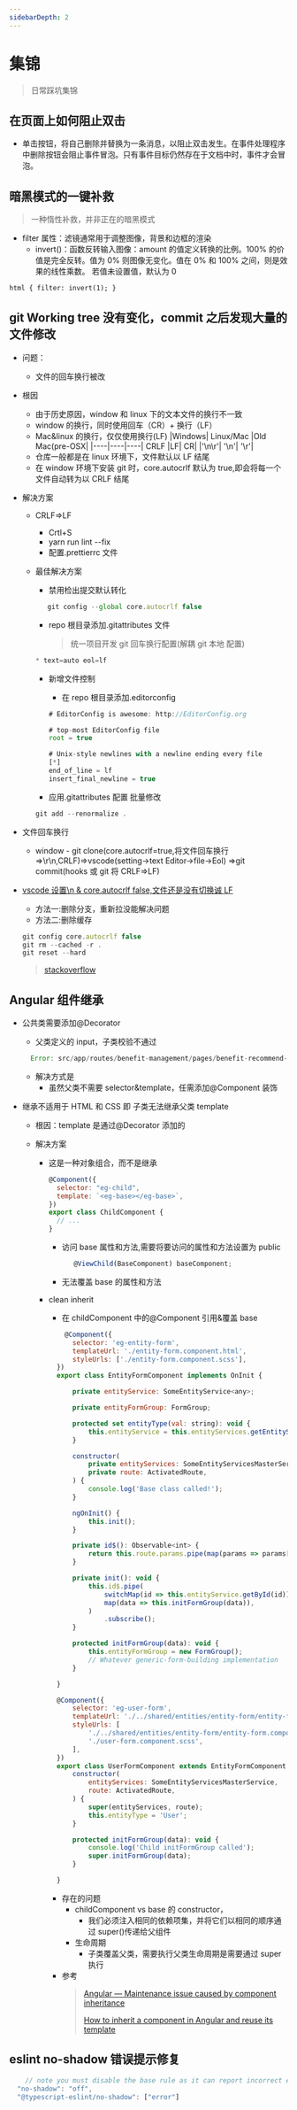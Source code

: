 ```yaml
---
sidebarDepth: 2
---
```


# 集锦

> 日常踩坑集锦

## 在页面上如何阻止双击

- 单击按钮，将自己删除并替换为一条消息，以阻止双击发生。在事件处理程序中删除按钮会阻止事件冒泡。只有事件目标仍然存在于文档中时，事件才会冒泡。

## 暗黑模式的一键补救

> 一种惰性补救，并非正在的暗黑模式

- filter 属性：滤镜通常用于调整图像，背景和边框的渲染
  - invert()：函数反转输入图像：amount 的值定义转换的比例。100% 的价值是完全反转。值为 0% 则图像无变化。值在 0% 和 100% 之间，则是效果的线性乘数。 若值未设置值，默认为 0

```html
html { filter: invert(1); }
```

## git Working tree 没有变化，commit 之后发现大量的文件修改

- 问题：
  - 文件的回车换行被改
- 根因
  - 由于历史原因，window 和 linux 下的文本文件的换行不一致
  - window 的换行，同时使用回车（CR）+ 换行（LF）
  - Mac&linux 的换行，仅仅使用换行(LF)
    |Windows| Linux/Mac |Old Mac(pre-OSX|
    |----|----|----|
    CRLF |LF| CR|
    |'\n\r'| '\n'| '\r'|
  - 仓库一般都是在 linux 环境下，文件默认以 LF 结尾
  - 在 window 环境下安装 git 时，core.autocrlf 默认为 true,即会将每一个文件自动转为以 CRLF 结尾
- 解决方案

  - CRLF=>LF
    - Crtl+S
    - yarn run lint --fix
    - 配置.prettierrc 文件
  - 最佳解决方案

    - 禁用检出提交默认转化

    ```js
       git config --global core.autocrlf false
    ```

    - repo 根目录添加.gitattributes 文件
      > 统一项目开发 git 回车换行配置(解耦 git 本地 配置)

    ```js
    * text=auto eol=lf
    ```

    - 新增文件控制

      - 在 repo 根目录添加.editorconfig

      ```js
      # EditorConfig is awesome: http://EditorConfig.org

      # top-most EditorConfig file
      root = true

      # Unix-style newlines with a newline ending every file
      [*]
      end_of_line = lf
      insert_final_newline = true
      ```

    - 应用.gitattributes 配置 批量修改

    ```js
    git add --renormalize .
    ```

- 文件回车换行

  - window - git clone(core.autocrlf=true,将文件回车换行=>\r\n,CRLF)=>vscode(setting->text Editor->file->Eol) =>git commit(hooks 或 git 将 CRLF=>LF)

- [vscode 设置\n & core.autocrlf false,文件还是没有切换诚 LF](https://stackoverflow.com/questions/49228693/how-to-change-eol-for-all-files-from-clrf-to-lf-in-visual-studio-code)

  - 方法一:删除分支，重新拉没能解决问题
  - 方法二:删除缓存

  ```js
  git config core.autocrlf false
  git rm --cached -r .
  git reset --hard
  ```

  > [stackoverflow](https://stackoverflow.com/questions/2517190/how-do-i-force-git-to-use-lf-instead-of-crlf-under-windows/13154031#13154031)

## Angular 组件继承

- 公共类需要添加@Decorator
  - 父类定义的 input，子类校验不通过
  ```js
    Error: src/app/routes/benefit-management/pages/benefit-recommend-edit/benefit-recommend-edit.component.html:27:13 - error NG8002: Can't bind to 'form' since it isn't a known property of 'app-benefit-company'.
  ```
  - 解决方式是
    - 虽然父类不需要 selector&template，任需添加@Component 装饰
- 继承不适用于 HTML 和 CSS 即 子类无法继承父类 template

  - 根因：template 是通过@Decorator 添加的
  - 解决方案

    - 这是一种对象组合，而不是继承
      ```js
      @Component({
        selector: "eg-child",
        template: `<eg-base></eg-base>`,
      })
      export class ChildComponent {
        // ...
      }
      ```
      - 访问 base 属性和方法,需要将要访问的属性和方法设置为 public
        ```js
           @ViewChild(BaseComponent) baseComponent;
        ```
      - 无法覆盖 base 的属性和方法
    - clean inherit

      - 在 childComponent 中的@Component 引用&覆盖 base

      ```js
          @Component({
            selector: 'eg-entity-form',
            templateUrl: './entity-form.component.html',
            styleUrls: ['./entity-form.component.scss'],
        })
        export class EntityFormComponent implements OnInit {

            private entityService: SomeEntityService<any>;

            private entityFormGroup: FormGroup;

            protected set entityType(val: string): void {
                this.entityService = this.entityServices.getEntityService(val);
            }

            constructor(
                private entityServices: SomeEntityServicesMasterService,
                private route: ActivatedRoute,
            ) {
                console.log('Base class called!');
            }

            ngOnInit() {
                this.init();
            }

            private id$(): Observable<int> {
                return this.route.params.pipe(map(params => params['id']));
            }

            private init(): void {
                this.id$.pipe(
                    switchMap(id => this.entityService.getById(id)),
                    map(data => this.initFormGroup(data)),
                )
                    .subscribe();
            }

            protected initFormGroup(data): void {
                this.entityFormGroup = new FormGroup();
                // Whatever generic-form-building implementation
            }

        }

        @Component({
            selector: 'eg-user-form',
            templateUrl: './../shared/entities/entity-form/entity-form.component.html',
            styleUrls: [
                './../shared/entities/entity-form/entity-form.component.scss',
                './user-form.component.scss',
            ],
        })
        export class UserFormComponent extends EntityFormComponent {
            constructor(
                entityServices: SomeEntityServicesMasterService,
                route: ActivatedRoute,
            ) {
                super(entityServices, route);
                this.entityType = 'User';
            }

            protected initFormGroup(data): void {
                console.log('Child initFormGroup called');
                super.initFormGroup(data);
            }

        }
      ```

      - 存在的问题
        - childComponent vs base 的 constructor，
          - 我们必须注入相同的依赖项集，并将它们以相同的顺序通过 super()传递给父组件
        - 生命周期
          - 子类覆盖父类，需要执行父类生命周期是需要通过 super 执行
      - 参考
        > [Angular — Maintenance issue caused by component inheritance](https://lukeliutingchun.medium.com/angular-maintenance-issue-caused-by-component-inheritance-61fe4af85163)
        >
        > [How to inherit a component in Angular and reuse its template](https://medium.com/acute-angular/how-to-inherit-a-component-in-angular-and-reuse-its-template-88b9cbb4b55)
        
## eslint no-shadow 错误提示修复

  ```js
      // note you must disable the base rule as it can report incorrect errors
    "no-shadow": "off",
    "@typescript-eslint/no-shadow": ["error"]
  ```
